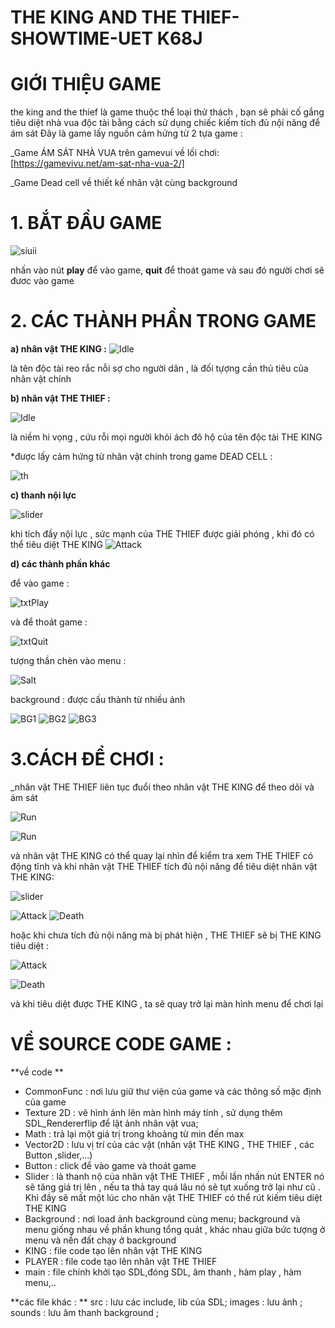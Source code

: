 # **THE KING AND THE THIEF-SHOWTIME-UET K68J**



# GIỚI THIỆU GAME 

the king and the thief là game thuộc thể loại thử thách , bạn sẽ phải cố gắng tiêu diệt nhà vua độc tài bằng cách sử dụng chiếc kiếm tích đủ nội năng để ám sát
Đây là game lấy nguồn cảm hứng từ 2 tựa game :

_Game ÁM SÁT NHÀ VUA trên gamevui về lối chơi: [https://gamevivu.net/am-sat-nha-vua-2/]


_Game Dead cell về thiết kế nhân vật cùng background 



# 1. BẮT ĐẦU GAME 
![síuii](https://github.com/NguyenDucguyen/appleKnight-UET_SDL2/assets/160694563/bcb0f340-cf4d-429c-8487-3582e07f0487)


nhấn vào nút **play** để vào game, **quit** để thoát game 
và sau đó người chơi sẽ đươc vào game 

# 2. CÁC THÀNH PHẦN TRONG GAME

**a) nhân vật **THE KING** :**
 ![Idle](https://github.com/NguyenDucguyen/appleKnight-UET_SDL2/assets/160694563/fdf81532-ddc3-46ca-9c80-b57056df0222)

là tên độc tài reo rắc nỗi sợ cho người dân , là đối tựợng cần thủ tiêu của nhân vật chính 

**b) nhân vật THE THIEF :**



![Idle](https://github.com/NguyenDucguyen/appleKnight-UET_SDL2/assets/160694563/82ecea93-0733-44b2-8bef-345707dc8d9c)


là niềm hi vọng , cứu rỗi mọi người khỏi ách đô hộ của tên độc tài THE KING 



*được lấy cảm hứng từ nhân vật chính trong game DEAD CELL :



![th](https://github.com/NguyenDucguyen/appleKnight-UET_SDL2/assets/160694563/dbb8827c-e954-47c7-9ef0-c456eff1e11a)



**c) thanh nội lực**






![slider](https://github.com/NguyenDucguyen/appleKnight-UET_SDL2/assets/160694563/13a0269b-b6c5-4374-8e7b-6189c1570677)

khi tích đầy nội lực , sức mạnh của THE THIEF được giải phóng , khi đó có thể tiêu diệt THE KING 
![Attack](https://github.com/NguyenDucguyen/appleKnight-UET_SDL2/assets/160694563/df580135-2a05-48ca-a1d4-d3fd4747a613)

**d) các thành phần khác**

để vào game : 



![txtPlay](https://github.com/NguyenDucguyen/appleKnight-UET_SDL2/assets/160694563/bedae446-442f-4e0d-a9e9-3b094fdf692b)

và để thoát game :


![txtQuit](https://github.com/NguyenDucguyen/appleKnight-UET_SDL2/assets/160694563/944b1226-fffa-44b3-921b-1fb070acd231)


tượng thần chèn vào menu : 



![Salt](https://github.com/NguyenDucguyen/appleKnight-UET_SDL2/assets/160694563/653699d4-8488-4764-ab0d-fe3c7747d50d)



background : được cấu thành từ nhiều ảnh 


![BG1](https://github.com/NguyenDucguyen/appleKnight-UET_SDL2/assets/160694563/ba5215a5-73f5-4f21-bbc5-e562e56bc897)
![BG2](https://github.com/NguyenDucguyen/appleKnight-UET_SDL2/assets/160694563/f03fc57b-b207-4f10-b0be-e0e7a4bbacb4)
![BG3](https://github.com/NguyenDucguyen/appleKnight-UET_SDL2/assets/160694563/25a197b0-418d-4c4c-84eb-225a270150cc)


# 3.CÁCH ĐỂ CHƠI :

_nhân vật THE THIEF liên tục đuổi  theo nhân vật THE KING để theo dõi và ám sát 

![Run](https://github.com/NguyenDucguyen/appleKnight-UET_SDL2/assets/160694563/cc286354-d889-4980-92dd-af2cb46be078)


![Run](https://github.com/NguyenDucguyen/appleKnight-UET_SDL2/assets/160694563/4d648a94-5e66-4d75-a6f5-a16fe34fc57f)



và nhân vật THE KING có thể quay lại nhìn để kiểm tra xem THE THIEF có động tĩnh 
và khi nhân vật THE THIEF tích đủ nội năng để tiêu diệt nhân vật THE KING:

![slider](https://github.com/NguyenDucguyen/appleKnight-UET_SDL2/assets/160694563/6637d74d-8a91-4bb5-9885-49cadf5efce9)






![Attack](https://github.com/NguyenDucguyen/appleKnight-UET_SDL2/assets/160694563/d8675652-62d8-4272-b49e-e4655a411fdc)
![Death](https://github.com/NguyenDucguyen/appleKnight-UET_SDL2/assets/160694563/562604f7-839e-4892-95aa-d243a71184aa)





hoặc khi chưa tích đủ nội năng mà bị phát hiện , THE THIEF sẽ bị THE KING tiêu diệt : 

![Attack](https://github.com/NguyenDucguyen/appleKnight-UET_SDL2/assets/160694563/af953e52-a158-421b-acd9-87a04011889d)



![Death](https://github.com/NguyenDucguyen/appleKnight-UET_SDL2/assets/160694563/bb6222ab-de2e-493a-9264-345b0fca8132)




và khi tiêu diệt được THE KING , ta sẽ quay trở lại màn hình menu để chơi lại 

# 
# VỀ SOURCE CODE GAME :
**về code **
* CommonFunc : nơi lưu giữ thư viện của game và các thông số mặc định của game 
* Texture 2D : vẽ hình ảnh lên màn hình máy tính , sử dụng thêm SDL_Rendererflip để lật ảnh nhân vật vua;
* Math : trả lại một giá trị trong khoảng từ min đến max 
* Vector2D : lưu vị trí của các vật (nhân vật THE KING , THE THIEF , các Button ,slider,...) 
* Button : click để vào game và thoát game
* Slider : là thanh nộ của nhân vật THE THIEF , mỗi lần nhấn nút ENTER nó sẽ tăng giá trị lên , nếu ta thả tay quá lâu nó sẽ tụt xuống trở lại như cũ . Khi đầy sẽ mất một lúc cho nhân vật THE THIEF có thể rút kiếm tiêu diệt THE KING 
* Background : nơi load ảnh background cùng menu; background và menu giống nhau về phần khung tổng quát , khác nhau giữa bức tượng ở menu và nền đất chạy ở background 
* KING : file code tạo lên nhân vật THE KING 
* PLAYER : file code tạo lên nhân vật THE THIEF
* main : file chính khởi tạo SDL,đóng SDL, âm thanh , hàm play , hàm menu,..



**các file khác : ** 
src : lưu các include, lib của SDL;
images : lưu ảnh ;
sounds : lưu âm thanh background ;


 

